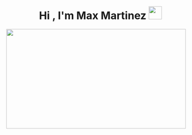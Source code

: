 <h1 align="center"><b>Hi , I'm Max Martinez </b><img src="https://media.giphy.com/media/hvRJCLFzcasrR4ia7z/giphy.gif" width="35"></h1>


<picture> <img src='https://media.giphy.com/media/bAQH7WXKqtIBrPs7sR/giphy.gif' width="480" height="268" ><picture>
